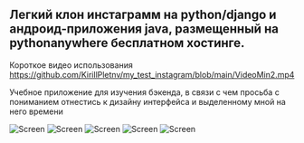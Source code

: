 ## Легкий клон инстаграмм на python/django и андроид-приложения java, размещенный на pythonanywhere бесплатном хостинге.
Короткое видео использования https://github.com/KirillPletnv/my_test_instagram/blob/main/VideoMin2.mp4

Учебное приложение для изучения бэкенда, в связи с чем просьба с пониманием отнестись к дизайну интерфейса и выделенному мной на него времени

![Screen](https://github.com/KirillPletnv/my_test_instagram/blob/main/Screen7.jpg)
![Screen](https://github.com/KirillPletnv/my_test_instagram/blob/main/Screen6.jpg)
![Screen](https://github.com/KirillPletnv/my_test_instagram/blob/main/Screen5.jpg)
![Screen](https://github.com/KirillPletnv/my_test_instagram/blob/main/Screen3.jpg)
![Screen](https://github.com/KirillPletnv/my_test_instagram/blob/main/Screen2.jpg)


